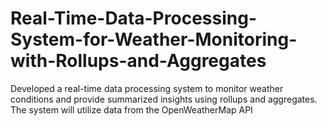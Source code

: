 # Real-Time-Data-Processing-System-for-Weather-Monitoring-with-Rollups-and-Aggregates
Developed a real-time data processing system to monitor weather conditions and provide summarized insights using rollups and aggregates. The system will utilize data from the OpenWeatherMap API
